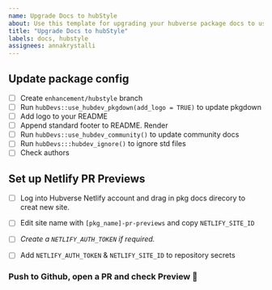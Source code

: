 ```yaml
---
name: Upgrade Docs to hubStyle
about: Use this template for upgrading your hubverse package docs to use the hubStyle pkg
title: "Upgrade Docs to hubStyle"
labels: docs, hubstyle
assignees: annakrystalli
---
```


## Update package config

- [ ] Create `enhancement/hubstyle` branch
- [ ] Run `hubDevs::use_hubdev_pkgdown(add_logo = TRUE)` to update pkgdown
- [ ] Add logo to your README
- [ ] Append standard footer to README. Render
- [ ] Run `hubDevs::use_hubdev_community()` to update community docs
- [ ] Run `hubDevs:::hubdev_ignore()` to ignore std files
- [ ] Check authors

## Set up Netlify PR Previews

- [ ] Log into Hubverse Netlify account and drag in pkg docs direcory to creat new site.
- [ ] Edit site name with `[pkg_name]-pr-previews` and copy `NETLIFY_SITE_ID`
- [ ] _Create a `NETLIFY_AUTH_TOKEN` if required._
- [ ] Add `NETLIFY_AUTH_TOKEN` & `NETLIFY_SITE_ID` to repository secrets


### Push to Github, open a PR and check Preview 🎉
